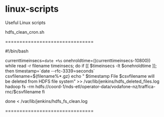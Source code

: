 linux-scripts
=============

Useful Linux scripts



hdfs_clean_cron.sh

===============================

#!/bin/bash

currenttimeinsecs=`date +%s`
onehroldtime=$(($currenttimeinsecs-10800))
while read -r filename timeinsecs;
do
        if [[  $timeinsecs -lt $onehroldtime ]]; then
                timestamp=`date --rfc-3339=seconds`
                csvfilename=${filename%*.gz}
                echo " $timestamp File $csvfilename will be deleted from HDFS file system" >> /var/lib/jenkins/hdfs_deleted_files.log
                hadoop fs -rm hdfs://coord-1/nds-etl/operator-data/vodafone-nz/traffica-rnc/$csvfilename
        fi

done < /var/lib/jenkins/hdfs_fs_clean.log



===============================
